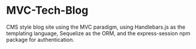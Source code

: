 # MVC-Tech-Blog

CMS style blog site using the MVC paradigm, using Handlebars.js as the templating language, Sequelize as the ORM, and the express-session npm package for authentication.

